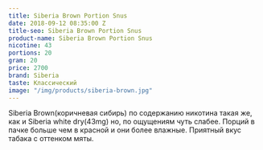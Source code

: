 ```yaml
---
title: Siberia Brown Portion Snus
date: 2018-09-12 08:35:00 Z
title-seo: Siberia Brown Portion Snus
product-name: Siberia Brown Portion Snus
nicotine: 43
portions: 20
gram: 20
price: 2700
brand: Siberia
taste: Классический
image: "/img/products/siberia-brown.jpg"
---
```


Siberia Brown(коричневая сибирь) по содержанию никотина такая же, как и Siberia white dry(43mg) но, по ощущениям чуть слабее. Порций в пачке больше чем в красной и они более влажные. Приятный вкус табака с оттенком мяты.